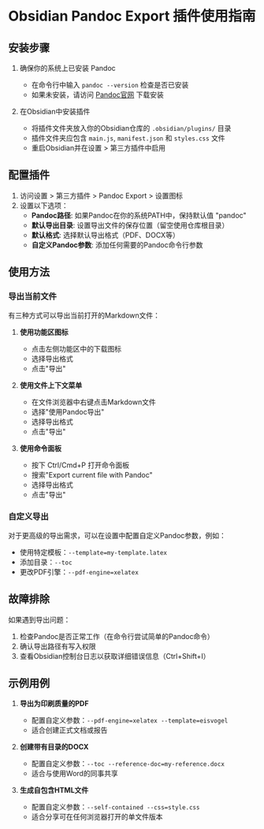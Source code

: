 # Obsidian Pandoc Export 插件使用指南

## 安装步骤

1. 确保你的系统上已安装 Pandoc
   - 在命令行中输入 `pandoc --version` 检查是否已安装
   - 如果未安装，请访问 [Pandoc官网](https://pandoc.org/installing.html) 下载安装

2. 在Obsidian中安装插件
   - 将插件文件夹放入你的Obsidian仓库的 `.obsidian/plugins/` 目录
   - 插件文件夹应包含 `main.js`, `manifest.json` 和 `styles.css` 文件
   - 重启Obsidian并在设置 > 第三方插件中启用

## 配置插件

1. 访问设置 > 第三方插件 > Pandoc Export > 设置图标
2. 设置以下选项：
   - **Pandoc路径**: 如果Pandoc在你的系统PATH中，保持默认值 "pandoc"
   - **默认导出目录**: 设置导出文件的保存位置（留空使用仓库根目录）
   - **默认格式**: 选择默认导出格式（PDF、DOCX等）
   - **自定义Pandoc参数**: 添加任何需要的Pandoc命令行参数

## 使用方法

### 导出当前文件

有三种方式可以导出当前打开的Markdown文件：

1. **使用功能区图标**
   - 点击左侧功能区中的下载图标
   - 选择导出格式
   - 点击"导出"

2. **使用文件上下文菜单**
   - 在文件浏览器中右键点击Markdown文件
   - 选择"使用Pandoc导出"
   - 选择导出格式
   - 点击"导出"

3. **使用命令面板**
   - 按下 Ctrl/Cmd+P 打开命令面板
   - 搜索"Export current file with Pandoc"
   - 选择导出格式
   - 点击"导出"

### 自定义导出

对于更高级的导出需求，可以在设置中配置自定义Pandoc参数，例如：

- 使用特定模板：`--template=my-template.latex`
- 添加目录：`--toc`
- 更改PDF引擎：`--pdf-engine=xelatex`

## 故障排除

如果遇到导出问题：

1. 检查Pandoc是否正常工作（在命令行尝试简单的Pandoc命令）
2. 确认导出路径有写入权限
3. 查看Obsidian控制台日志以获取详细错误信息（Ctrl+Shift+I）

## 示例用例

1. **导出为印刷质量的PDF**
   - 配置自定义参数：`--pdf-engine=xelatex --template=eisvogel`
   - 适合创建正式文档或报告

2. **创建带有目录的DOCX**
   - 配置自定义参数：`--toc --reference-doc=my-reference.docx`
   - 适合与使用Word的同事共享

3. **生成自包含HTML文件**
   - 配置自定义参数：`--self-contained --css=style.css`
   - 适合分享可在任何浏览器打开的单文件版本 